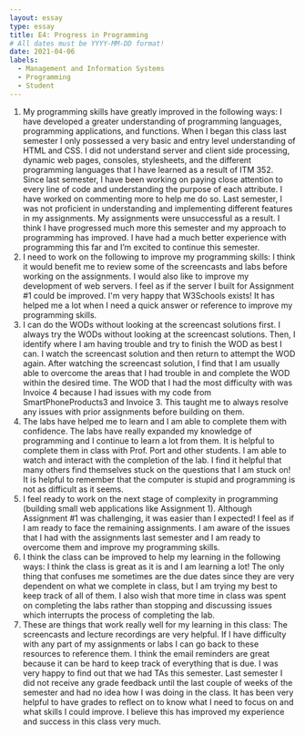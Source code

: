 ```yaml
---
layout: essay
type: essay
title: E4: Progress in Programming
# All dates must be YYYY-MM-DD format!
date: 2021-04-06
labels:
  - Management and Information Systems
  - Programming
  - Student
---
```

1. My programming skills have greatly improved in the following ways:
I have developed a greater understanding of programming languages, programming applications, and functions. When I began this class last semester I only possessed a very basic and entry level understanding of HTML and CSS. I did not understand server and client side processing, dynamic web pages, consoles, stylesheets, and the different programming languages that I have learned as a result of ITM 352. 
Since last semester, I have been working on paying close attention to every line of code and understanding the purpose of each attribute. I have worked on commenting more to help me do so. Last semester, I was not proficient in understanding and implementing different features in my assignments. My assignments were unsuccessful as a result. I think I have progressed much more this semester and my approach to programming has improved. I have had a much better experience with programming this far and I’m excited to continue this semester. 
2. I need to work on the following to improve my programming skills:
I think it would benefit me to review some of the screencasts and labs before working on the assignments. I would also like to improve my development of web servers. I feel as if the server I built for Assignment #1 could be improved. I'm very happy that W3Schools exists! It has helped me a lot when I need a quick answer or reference to improve my programming skills.
3. I can do the WODs without looking at the screencast solutions first.
I always try the WODs without looking at the screencast solutions. Then, I identify where I am having trouble and try to finish the WOD as best I can. I watch the screencast solution and then return to attempt the WOD again. After watching the screencast solution, I find that I am usually able to overcome the areas that I had trouble in and complete the WOD within the desired time. The WOD that I had the most difficulty with was Invoice 4 because I had issues with my code from SmartPhoneProducts3 and Invoice 3. This taught me to always resolve any issues with prior assignments before building on them.
4. The labs have helped me to learn and I am able to complete them with confidence.
The labs have really expanded my knowledge of programming and I continue to learn a lot from them. It is helpful to complete them in class with Prof. Port and other students. I am able to watch and interact with the completion of the lab. I find it helpful that many others find themselves stuck on the questions that I am stuck on! It is helpful to remember that the computer is stupid and programming is not as difficult as it seems.
5. I feel ready to work on the next stage of complexity in programming (building small web applications like Assignment 1).
Although Assignment #1 was challenging, it was easier than I expected! I feel as if I am ready to face the remaining assignments. I am aware of the issues that I had with the assignments last semester and I am ready to overcome them and improve my programming skills.
6. I think the class can be improved to help my learning in the following ways:
I think the class is great as it is and I am learning a lot! The only thing that confuses me sometimes are the due dates since they are very dependent on what we complete in class, but I am trying my best to keep track of all of them. I also wish that more time in class was spent on completing the labs rather than stopping and discussing issues which interrupts the process of completing the lab.
7. These are things that work really well for my learning in this class:
The screencasts and lecture recordings are very helpful. If I have difficulty with any part of my assignments or labs I can go back to these resources to reference them. I think the email reminders are great because it can be hard to keep track of everything that is due. I was very happy to find out that we had TAs this semester. Last semester I did not receive any grade feedback until the last couple of weeks of the semester and had no idea how I was doing in the class. It has been very helpful to have grades to reflect on to know what I need to focus on and what skills I could improve. I believe this has improved my experience and success in this class very much.
